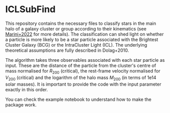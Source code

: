 # ICLSubFind

This repository contains the necessary files to classify stars in the main halo of a galaxy cluster or group according to their kinematics (see [Marini+2022](https://ui.adsabs.harvard.edu/abs/2022MNRAS.514.3082M/abstract) for more details). The classification can shed light on whether a particle is more likely to be a star particle associated with the Brightest Cluster Galaxy (BCG) or the IntraCluster Light (ICL). The underlying theoretical assumptions are fully described in Dolag+2010. 

The algorithm takes three observables associated with each star particle as input. These are the distance of the particle from the cluster's centre of mass normalised for $R_{200}$ (critical), the rest-frame velocity normalised for $V_{200}$ (critical) and the logarithm of the halo mass $M_{200}$ (in terms of 1e14 solar masses). It is important to provide the code with the input parameter exactly in this order.  

You can check the example notebook to understand how to make the package work. 
